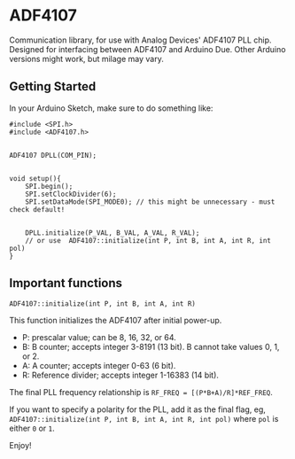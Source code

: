# ADF4107

Communication library, for use with Analog Devices' ADF4107 PLL chip. Designed for interfacing between ADF4107 and Arduino Due. Other Arduino versions might work, but milage may vary.

## Getting Started

In your Arduino Sketch, make sure to do something like:


    #include <SPI.h>
    #include <ADF4107.h>
    
    
    ADF4107 DPLL(COM_PIN);
    
    
    void setup(){
        SPI.begin();
        SPI.setClockDivider(6);
        SPI.setDataMode(SPI_MODE0); // this might be unnecessary - must check default!
        
        
        DPLL.initialize(P_VAL, B_VAL, A_VAL, R_VAL);
        // or use  ADF4107::initialize(int P, int B, int A, int R, int pol)
    }
    

## Important functions

`ADF4107::initialize(int P, int B, int A, int R)`

This function initializes the ADF4107 after initial power-up. 

* P: prescalar value; can be 8, 16, 32, or 64.
* B: B counter; accepts integer 3-8191 (13 bit). B cannot take values 0, 1, or 2. 
* A: A counter; accepts integer 0-63 (6 bit).
* R: Reference divider; accepts integer 1-16383 (14 bit).

The final PLL frequency relationship is `RF_FREQ = [(P*B+A)/R]*REF_FREQ`.

If you want to specify a polarity for the PLL, add it as the final flag, eg, `ADF4107::initialize(int P, int B, int A, int R, int pol)` where `pol` is either `0` or `1`.

Enjoy!
